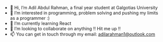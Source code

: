 - 👋 Hi, I’m Adil Abdul Rahman, a final year student at Galgotias University 
- 👀 I’m interested in programming, problem solving and pushing my limits as a programmer :) 
- 🌱 I’m currently learning React
- 💞️ I’m looking to collaborate on anything !! Hit me up !!
- 📫 You can get in touch through my email: adilarahman1@outlook.com 

<!---
Adil-A-Rahman/Adil-A-Rahman is a ✨ special ✨ repository because its `README.md` (this file) appears on your GitHub profile.
You can click the Preview link to take a look at your changes.
--->
